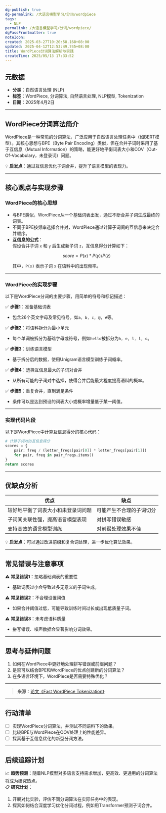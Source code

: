 ```yaml
---
dg-publish: true
dg-permalink: /大语言模型学习/分词/wordpiece
tags:
  - NLP
permalink: /大语言模型学习/分词/wordpiece/
dgPassFrontmatter: true
noteIcon:
created: 2025-03-27T10:20:58.168+08:00
updated: 2025-04-12T12:53:49.745+08:00
title: WordPiece分词算法解析与实践
createTime: 2025/05/13 17:33:52
---
```




## 元数据
- **分类**：自然语言处理 (NLP)
- **标签**：WordPiece, 分词算法, 自然语言处理, NLP模型, Tokenization
- **日期**：2025年4月2日  

---



## WordPiece分词算法简介
WordPiece是一种常见的分词算法，广泛应用于自然语言处理任务中（如BERT模型）。其核心思想与BPE（Byte Pair Encoding）类似，但在合并子词时采用了基于互信息（Mutual Information）的策略，能更好地平衡词表大小和OOV（Out-Of-Vocabulary，未登录词）问题。

💡 **启发点**：通过互信息优化子词合并，提升了语言模型的表现力。

---



## 核心观点与实现步骤

### WordPiece的核心思想
- 与BPE类似，WordPiece从一个基础词表出发，通过不断合并子词生成最终的词表。
- 不同于BPE按频率选择合并对，WordPiece通过计算子词间的互信息来决定合并顺序。
- **互信息的公式**：  
  假设合并子词 `x` 和 `y` 后生成新子词 `z`，互信息得分计算如下：
  ```math
  score = P(x) * P(y) / P(z)
  ```
  其中，`P(x)` 表示子词 `x` 在语料中的出现频率。

---


### WordPiece的实现步骤
以下是WordPiece分词的主要步骤，用简单的符号和标记描述：

✅ **步骤1**：准备基础词表  
   - 包含26个英文字母及常见符号，如`a, b, c, @, #`等。

✅ **步骤2**：将语料拆分为最小单元  
   - 每个单词被拆分为基础字母或符号，例如`hello`被拆分为`h, e, l, l, o`。

✅ **步骤3**：训练语言模型  
   - 基于拆分后的数据，使用Unigram语言模型训练子词概率。

✅ **步骤4**：选择互信息最大的子词对合并  
   - 从所有可能的子词对中选择，使得合并后能最大程度提高语料的概率。

✅ **步骤5**：重复合并，直到满足条件  
   - 条件可以是达到预设的词表大小或概率增量低于某一阈值。

---


### 实现代码片段
以下是WordPiece中计算互信息得分的核心代码：

```python
# 计算子词对的互信息得分
scores = {
    pair: freq / (letter_freqs[pair[0]] * letter_freqs[pair[1]])
    for pair, freq in pair_freqs.items()
}
return scores
```

---



## 优缺点分析
| **优点**                             | **缺点**                                   |
|--------------------------------------|--------------------------------------------|
| 较好地平衡了词表大小和未登录词问题   | 可能产生不合理的子词切分                  |
| 子词间关联性强，提高语言模型表现      | 对拼写错误敏感                             |
| 支持高效的语言模型训练                | 对前缀处理效果不佳                        |

💡 **启发点**：可以通过改进前缀和复合词处理，进一步优化算法效果。

---



## 常见错误与注意事项
⚠️ **常见错误1**：忽略基础词表的重要性  
- 基础词表过小会导致过多无意义的子词生成。

⚠️ **常见错误2**：不合理设置阈值  
- 如果合并阈值过低，可能导致训练时间过长或出现低质量子词。

⚠️ **常见错误3**：未考虑语料质量  
- 拼写错误、噪声数据会显著影响分词效果。

---



## 思考与延伸问题
1. 如何在WordPiece中更好地处理拼写错误或前缀问题？
2. 是否可以结合BPE和WordPiece的优点创建新的分词算法？
3. 在多语言环境下，WordPiece是否需要特殊优化？

---

> **来源**：[论文《Fast WordPiece Tokenization》](https://arxiv.org/pdf/2012.15524)

---



## 行动清单
- [ ] 实现WordPiece分词算法，并测试不同语料下的效果。
- [ ] 比较BPE与WordPiece在OOV处理上的性能差异。
- [ ] 探索基于互信息优化的新型分词方法。

---



## 后续追踪计划
📈 **趋势预测**：随着NLP模型对多语言支持需求增加，更高效、更通用的分词算法将成为研究热点。  
📋 **研究计划**：
1. 开展对比实验，评估不同分词算法在实际任务中的表现。
2. 探索如何结合深度学习优化分词过程，例如用Transformer预测子词合并。

